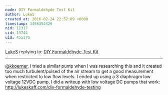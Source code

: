 ```yaml
---
node: DIY Formaldehyde Test Kit
author: LukeS
created_at: 2016-02-24 22:52:09 +0000
timestamp: 1456354329
nid: 11317
cid: 13744
uid: 455370
---
```




[LukeS](../profile/LukeS) replying to: [DIY Formaldehyde Test Kit](../notes/nshapiro/11-03-2014/diy-formaldehyde-test-kit)

----
[@kkoerner](/profile/kkoerner), I tried a similar pump when I was researching this and it created too much turbulent/pulsed of the air stream to get a good measurement when restricted to low flow levels.  I ended up using a 3 diaphragm low voltage 12VDC pump, I did a writeup with low voltage DC pumps that work: http://lukeskaff.com/diy-formaldehyde-testing